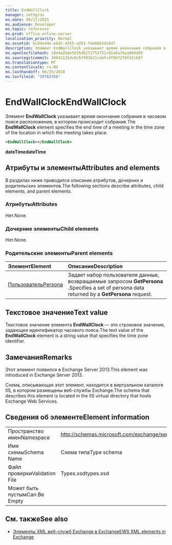 ```yaml
---
title: EndWallClock
manager: sethgros
ms.date: 09/17/2015
ms.audience: Developer
ms.topic: reference
ms.prod: office-online-server
localization_priority: Normal
ms.assetid: bc04e44e-e6d1-4355-a2b1-feb6663dc647
description: Элемент EndWallClock указывает время окончания собрания в часовом поясе расположения, в котором происходит собрания.
ms.openlocfilehash: 10e4a2bde50354b2f2752751c01a6a70aa084d05
ms.sourcegitcommit: 34041125dc8c5f993b21cebfc4f8b72f0fd2cb6f
ms.translationtype: MT
ms.contentlocale: ru-RU
ms.lasthandoff: 06/25/2018
ms.locfileid: "19762356"
---
```

# <a name="endwallclock"></a><span data-ttu-id="1de63-103">EndWallClock</span><span class="sxs-lookup"><span data-stu-id="1de63-103">EndWallClock</span></span>

<span data-ttu-id="1de63-104">Элемент **EndWallClock** указывает время окончания собрания в часовом поясе расположения, в котором происходит собрания.</span><span class="sxs-lookup"><span data-stu-id="1de63-104">The **EndWallClock** element specifies the end time of a meeting in the time zone of the location in which the meeting takes place.</span></span> 
  
```XML
<EndWallClock></EndWallClock>
```

 <span data-ttu-id="1de63-105">**dateTime**</span><span class="sxs-lookup"><span data-stu-id="1de63-105">**dateTime**</span></span>
## <a name="attributes-and-elements"></a><span data-ttu-id="1de63-106">Атрибуты и элементы</span><span class="sxs-lookup"><span data-stu-id="1de63-106">Attributes and elements</span></span>

<span data-ttu-id="1de63-107">В разделах ниже приводится описание атрибутов, дочерних и родительских элементов.</span><span class="sxs-lookup"><span data-stu-id="1de63-107">The following sections describe attributes, child elements, and parent elements.</span></span>
  
### <a name="attributes"></a><span data-ttu-id="1de63-108">Атрибуты</span><span class="sxs-lookup"><span data-stu-id="1de63-108">Attributes</span></span>

<span data-ttu-id="1de63-109">Нет.</span><span class="sxs-lookup"><span data-stu-id="1de63-109">None.</span></span>
  
### <a name="child-elements"></a><span data-ttu-id="1de63-110">Дочерние элементы</span><span class="sxs-lookup"><span data-stu-id="1de63-110">Child elements</span></span>

<span data-ttu-id="1de63-111">Нет.</span><span class="sxs-lookup"><span data-stu-id="1de63-111">None.</span></span>
  
### <a name="parent-elements"></a><span data-ttu-id="1de63-112">Родительские элементы</span><span class="sxs-lookup"><span data-stu-id="1de63-112">Parent elements</span></span>

|<span data-ttu-id="1de63-113">**Элемент**</span><span class="sxs-lookup"><span data-stu-id="1de63-113">**Element**</span></span>|<span data-ttu-id="1de63-114">**Описание**</span><span class="sxs-lookup"><span data-stu-id="1de63-114">**Description**</span></span>|
|:-----|:-----|
|[<span data-ttu-id="1de63-115">Пользователь</span><span class="sxs-lookup"><span data-stu-id="1de63-115">Persona</span></span>](persona.md) <br/> |<span data-ttu-id="1de63-116">Задает набор пользователя данные, возвращаемые запросом **GetPersona** .</span><span class="sxs-lookup"><span data-stu-id="1de63-116">Specifies a set of persona data returned by a **GetPersona** request.</span></span>  <br/> |
   
## <a name="text-value"></a><span data-ttu-id="1de63-117">Текстовое значение</span><span class="sxs-lookup"><span data-stu-id="1de63-117">Text value</span></span>

<span data-ttu-id="1de63-118">Текстовое значение элемента **EndWallClock** — это строковое значение, задающее идентификатор часового пояса.</span><span class="sxs-lookup"><span data-stu-id="1de63-118">The text value of the **EndWallClock** element is a string value that specifies the time zone identifier.</span></span> 
  
## <a name="remarks"></a><span data-ttu-id="1de63-119">Замечания</span><span class="sxs-lookup"><span data-stu-id="1de63-119">Remarks</span></span>

<span data-ttu-id="1de63-120">Этот элемент появился в Exchange Server 2013.</span><span class="sxs-lookup"><span data-stu-id="1de63-120">This element was introduced in Exchange Server 2013.</span></span>
  
<span data-ttu-id="1de63-121">Схема, описывающая этот элемент, находится в виртуальном каталоге IIS, в котором размещены веб-службы Exchange.</span><span class="sxs-lookup"><span data-stu-id="1de63-121">The schema that describes this element is located in the IIS virtual directory that hosts Exchange Web Services.</span></span>
  
## <a name="element-information"></a><span data-ttu-id="1de63-122">Сведения об элементе</span><span class="sxs-lookup"><span data-stu-id="1de63-122">Element information</span></span>

|||
|:-----|:-----|
|<span data-ttu-id="1de63-123">Пространство имен</span><span class="sxs-lookup"><span data-stu-id="1de63-123">Namespace</span></span>  <br/> |http://schemas.microsoft.com/exchange/services/2006/types  <br/> |
|<span data-ttu-id="1de63-124">Имя схемы</span><span class="sxs-lookup"><span data-stu-id="1de63-124">Schema Name</span></span>  <br/> |<span data-ttu-id="1de63-125">Схема типа</span><span class="sxs-lookup"><span data-stu-id="1de63-125">Type schema</span></span>  <br/> |
|<span data-ttu-id="1de63-126">Файл проверки</span><span class="sxs-lookup"><span data-stu-id="1de63-126">Validation File</span></span>  <br/> |<span data-ttu-id="1de63-127">Types.xsd</span><span class="sxs-lookup"><span data-stu-id="1de63-127">types.xsd</span></span>  <br/> |
|<span data-ttu-id="1de63-128">Может быть пустым</span><span class="sxs-lookup"><span data-stu-id="1de63-128">Can Be Empty</span></span>  <br/> ||
   
## <a name="see-also"></a><span data-ttu-id="1de63-129">См. также</span><span class="sxs-lookup"><span data-stu-id="1de63-129">See also</span></span>



- [<span data-ttu-id="1de63-130">Элементы XML веб-служб Exchange в Exchange</span><span class="sxs-lookup"><span data-stu-id="1de63-130">EWS XML elements in Exchange</span></span>](ews-xml-elements-in-exchange.md)

